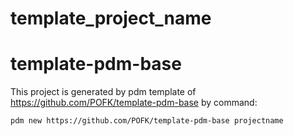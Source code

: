 # template_project_name

# template-pdm-base 

This project is generated by pdm template of https://github.com/POFK/template-pdm-base by command:
```
pdm new https://github.com/POFK/template-pdm-base projectname
```

